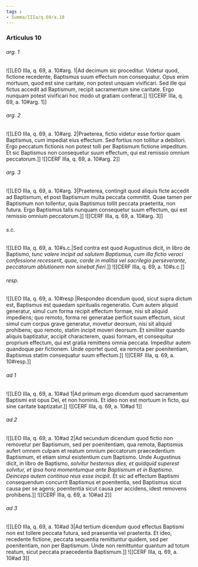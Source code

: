 ```yaml
---
tags : 
- Summa/IIIa/q.69/a.10
---
```


### Articulus 10

###### arg. 1
![[LEO IIIa, q. 69, a. 10#arg. 1|Ad decimum sic proceditur. Videtur quod, fictione recedente, Baptismus suum effectum non consequatur. Opus enim mortuum, quod est sine caritate, non potest unquam vivificari. Sed ille qui fictus accedit ad Baptismum, recipit sacramentum sine caritate. Ergo nunquam potest vivificari hoc modo ut gratiam conferat.]]
![[CERF IIIa, q. 69, a. 10#arg. 1]]

###### arg. 2
![[LEO IIIa, q. 69, a. 10#arg. 2|Praeterea, fictio videtur esse fortior quam Baptismus, cum impediat eius effectum. Sed fortius non tollitur a debiliori. Ergo peccatum fictionis non potest tolli per Baptismum fictione impeditum. Et sic Baptismus non consequetur suum effectum, qui est remissio omnium peccatorum.]]
![[CERF IIIa, q. 69, a. 10#arg. 2]]

###### arg. 3
![[LEO IIIa, q. 69, a. 10#arg. 3|Praeterea, contingit quod aliquis ficte accedit ad Baptismum, et post Baptismum multa peccata committit. Quae tamen per Baptismum non tollentur, quia Baptismus tollit peccata praeterita, non futura. Ergo Baptismus talis nunquam consequetur suum effectum, qui est remissio omnium peccatorum.]]
![[CERF IIIa, q. 69, a. 10#arg. 3]]

###### s.c.
![[LEO IIIa, q. 69, a. 10#s.c.|Sed contra est quod Augustinus dicit, in libro de Baptismo, *tunc valere incipit ad salutem Baptismus, cum illa fictio veraci confessione recesserit, quae, corde in malitia vel sacrilegio perseverante, peccatorum ablutionem non sinebat fieri*.]]
![[CERF IIIa, q. 69, a. 10#s.c.]]

###### resp.
![[LEO IIIa, q. 69, a. 10#resp.|Respondeo dicendum quod, sicut supra dictum est, Baptismus est quaedam spiritualis regeneratio. Cum autem aliquid generatur, simul cum forma recipit effectum formae, nisi sit aliquid impediens; quo remoto, forma rei generatae perficit suum effectum, sicut simul cum corpus grave generatur, movetur deorsum, nisi sit aliquid prohibens; quo remoto, statim incipit moveri deorsum. Et similiter quando aliquis baptizatur, accipit characterem, quasi formam, et consequitur proprium effectum, qui est gratia remittens omnia peccata. Impeditur autem quandoque per fictionem. Unde oportet quod, ea remota per poenitentiam, Baptismus statim consequatur suum effectum.]]
![[CERF IIIa, q. 69, a. 10#resp.]]

###### ad 1
![[LEO IIIa, q. 69, a. 10#ad 1|Ad primum ergo dicendum quod sacramentum Baptismi est opus Dei, et non hominis. Et ideo non est mortuum in ficto, qui sine caritate baptizatur.]]
![[CERF IIIa, q. 69, a. 10#ad 1]]

###### ad 2
![[LEO IIIa, q. 69, a. 10#ad 2|Ad secundum dicendum quod fictio non removetur per Baptismum, sed per poenitentiam, qua remota, Baptismus aufert omnem culpam et reatum omnium peccatorum praecedentium Baptismum, et etiam simul existentium cum Baptismo. Unde Augustinus dicit, in libro de Baptismo, *solvitur hesternus dies, et quidquid superest solvitur, et ipsa hora momentumque ante Baptismum et in Baptismo. Deinceps autem continuo reus esse incipit*. Et sic ad effectum Baptismi consequendum concurrit Baptismus et poenitentia, sed Baptismus sicut causa per se agens; poenitentia sicut causa per accidens, idest removens prohibens.]]
![[CERF IIIa, q. 69, a. 10#ad 2]]

###### ad 3
![[LEO IIIa, q. 69, a. 10#ad 3|Ad tertium dicendum quod effectus Baptismi non est tollere peccata futura, sed praesentia vel praeterita. Et ideo, recedente fictione, peccata sequentia remittuntur quidem, sed per poenitentiam, non per Baptismum. Unde non remittuntur quantum ad totum reatum, sicut peccata praecedentia Baptismum.]]
![[CERF IIIa, q. 69, a. 10#ad 3]]

